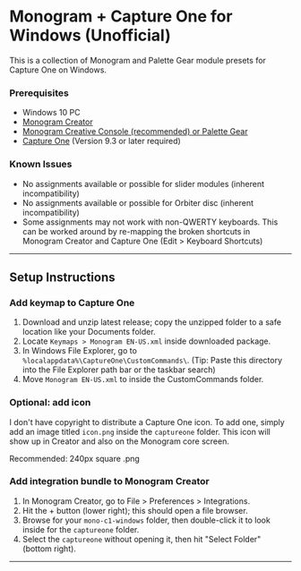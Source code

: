 # Monogram + Capture One for Windows (Unofficial)

This is a collection of Monogram and Palette Gear module presets for Capture One on Windows.

### Prerequisites ###

- Windows 10 PC
- [Monogram Creator](https://monogramcc.com/download/)
- [Monogram Creative Console (recommended) or Palette Gear](https://monogramcc.com/)
- [Capture One](https://captureone.com/) (Version 9.3 or later required)

### Known Issues ###

- No assignments available or possible for slider modules (inherent incompatibility)
- No assignments available or possible for Orbiter disc (inherent incompatibility)
- Some assignments may not work with non-QWERTY keyboards. This can be worked around by re-mapping the broken shortcuts in Monogram Creator and Capture One (Edit > Keyboard Shortcuts)

---

## Setup Instructions ##

### Add keymap to Capture One ###

1. Download and unzip latest release; copy the unzipped folder to a safe location like your Documents folder.
2. Locate <code>Keymaps > Monogram EN-US.xml</code> inside downloaded package.
3. In Windows File Explorer, go to <code>\%localappdata%\CaptureOne\CustomCommands\\</code>. (Tip: Paste this directory into the File Explorer path bar or the taskbar search)
4. Move <code>Monogram EN-US.xml</code> to inside the CustomCommands folder.

### Optional: add icon ###

I don't have copyright to distribute a Capture One icon. To add one, simply add an image titled <code>icon.png</code> inside the <code>captureone</code> folder. This icon will show up in Creator and also on the Monogram core screen.

Recommended: 240px square .png

### Add integration bundle to Monogram Creator ###

1. In Monogram Creator, go to File > Preferences > Integrations.
2. Hit the + button (lower right); this should open a file browser.
3. Browse for your <code>mono-c1-windows</code> folder, then double-click it to look inside for the <code>captureone</code> folder.
4. Select the <code>captureone</code> without opening it, then hit "Select Folder" (bottom right).

---
